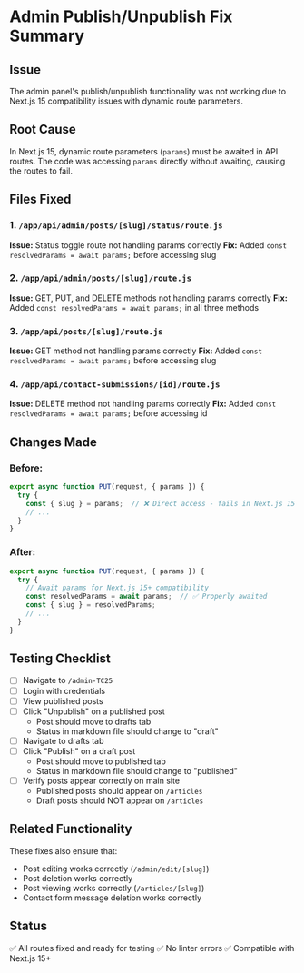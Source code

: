 # Admin Publish/Unpublish Fix Summary

## Issue
The admin panel's publish/unpublish functionality was not working due to Next.js 15 compatibility issues with dynamic route parameters.

## Root Cause
In Next.js 15, dynamic route parameters (`params`) must be awaited in API routes. The code was accessing `params` directly without awaiting, causing the routes to fail.

## Files Fixed

### 1. `/app/api/admin/posts/[slug]/status/route.js`
**Issue:** Status toggle route not handling params correctly
**Fix:** Added `const resolvedParams = await params;` before accessing slug

### 2. `/app/api/admin/posts/[slug]/route.js`
**Issue:** GET, PUT, and DELETE methods not handling params correctly
**Fix:** Added `const resolvedParams = await params;` in all three methods

### 3. `/app/api/posts/[slug]/route.js`
**Issue:** GET method not handling params correctly
**Fix:** Added `const resolvedParams = await params;` before accessing slug

### 4. `/app/api/contact-submissions/[id]/route.js`
**Issue:** DELETE method not handling params correctly
**Fix:** Added `const resolvedParams = await params;` before accessing id

## Changes Made

### Before:
```javascript
export async function PUT(request, { params }) {
  try {
    const { slug } = params;  // ❌ Direct access - fails in Next.js 15
    // ...
  }
}
```

### After:
```javascript
export async function PUT(request, { params }) {
  try {
    // Await params for Next.js 15+ compatibility
    const resolvedParams = await params;  // ✅ Properly awaited
    const { slug } = resolvedParams;
    // ...
  }
}
```

## Testing Checklist

- [ ] Navigate to `/admin-TC25`
- [ ] Login with credentials
- [ ] View published posts
- [ ] Click "Unpublish" on a published post
  - Post should move to drafts tab
  - Status in markdown file should change to "draft"
- [ ] Navigate to drafts tab
- [ ] Click "Publish" on a draft post
  - Post should move to published tab
  - Status in markdown file should change to "published"
- [ ] Verify posts appear correctly on main site
  - Published posts should appear on `/articles`
  - Draft posts should NOT appear on `/articles`

## Related Functionality
These fixes also ensure that:
- Post editing works correctly (`/admin/edit/[slug]`)
- Post deletion works correctly
- Post viewing works correctly (`/articles/[slug]`)
- Contact form message deletion works correctly

## Status
✅ All routes fixed and ready for testing
✅ No linter errors
✅ Compatible with Next.js 15+

